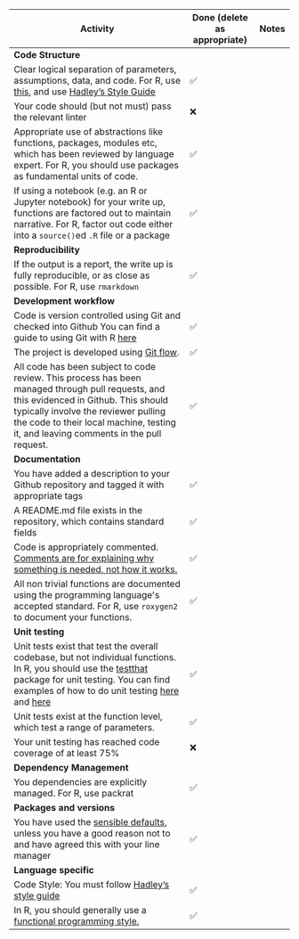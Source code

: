 |Activity|Done (delete as appropriate)| Notes |
|---|---|---|
|**Code Structure**|||
|Clear logical separation of parameters, assumptions, data, and code. For R, use [this](https://github.com/jimhester/lintr), and use [Hadley’s Style Guide](http://r-pkgs.had.co.nz/style.html)|✅||
|Your code should (but not must) pass the relevant linter|❌||
|Appropriate use of abstractions like functions, packages, modules etc, which has been reviewed by language expert.  For R, you should use packages as fundamental units of code.|✅||
|If using a notebook (e.g. an R or Jupyter notebook) for your write up, functions are factored out to maintain narrative. For R, factor out code either into a `source()`ed `.R` file or a package|✅||
|**Reproducibility**|||
|If the output is a report, the write up is fully reproducible, or as close as possible.  For R, use `rmarkdown`|✅||
|**Development workflow**|||
|Code is version controlled using Git and checked into Github You can find a guide to using Git with R [here](http://happygitwithr.com/)|✅||
|The project is developed using [Git flow](https://guides.github.com/introduction/flow/). |✅||
|All code has been subject to code review.  This process has been managed through pull requests, and this evidenced in Github.  This should typically involve the reviewer pulling the code to their local machine, testing it, and leaving comments in the pull request.  |✅||
|**Documentation**|||
|You have added a description to your Github repository and tagged it with appropriate tags|✅||
|A README.md file exists in the repository, which contains standard fields |✅||
|Code is appropriately commented. [Comments are for explaining why something is needed, not how it works.](https://github.com/moj-analytical-services/our-coding-standards/blob/7e751164d577b521e7f62484a68ee1861f8ae4ac/they_are_users_too.md#L4)|✅||
|All non trivial functions are documented using the programming language's accepted standard. For R, use `roxygen2` to document your functions.|✅||
|**Unit testing**|||
|Unit tests exist that test the overall codebase, but not individual functions. In R, you should use the [testthat](https://github.com/hadley/testthat) package for unit testing.  You can find examples of how to do unit testing [here](https://github.com/ukgovdatascience/eesectors/tree/master/tests) and [here](https://github.com/RobinL/costmodelr/tree/master/tests)|✅||
|Unit tests exist at the function level, which test a range of parameters. |✅||
|Your unit testing has reached code coverage of at least 75%|❌||
|**Dependency Management**|||
|You dependencies are explicitly managed. For R, use packrat|✅||
|**Packages and versions**|||
|You have used the [sensible defaults](https://github.com/moj-analytical-services/our-coding-standards/blob/master/sensible_defaults.md), unless you have a good reason not to and have agreed this with your line manager|✅||
|**Language specific**|||
|Code Style: You must follow [Hadley’s style guide](http://adv-r.had.co.nz/Style.html)|✅||
|In R, you should generally use a [functional programming style.](http://adv-r.had.co.nz/Functional-programming.html)|✅||